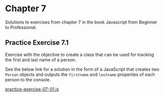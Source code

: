 # Chapter 7

Solutions to exercises from chapter 7 in the book Javascript from Beginner to Professional.

## Practice Exercise 7.1

Exercise with the objective to create a class that can be used for tracking the first and last name of a person.

See the below link for a solution in the form of a JavaScript that creates two `Person` objects and outputs the `firstname` and `lastname` properties of each person to the console.

[practice-exercise-07-01.js](practice-exercise-07-01/practice-exercise-07-01.js)
